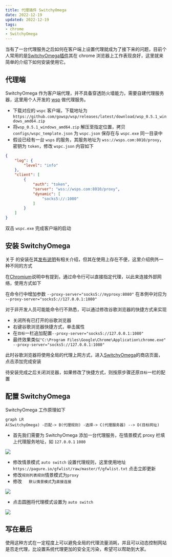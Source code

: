 ```yaml
---
title: 代理插件 SwitchyOmega
date: 2022-12-19
updated: 2022-12-19
tags:
- chrome
- SwitchyOmega
---
```

当有了一台代理服务之后如何在客户端上设置代理就成为了接下来的问题，目前个人常用的是[SwitchyOmega插件](https://github.com/FelisCatus/SwitchyOmega)其在 chrome 浏览器上工作表现良好，这里就来简单的介绍下如何安装使用它。
<!--more-->

## 代理端

SwitchyOmega 作为客户端代理，并不具备穿透防火墙能力，需要自建代理服务器，这里用个人开发的 [wsp](https://github.com/gowsp/wsp) 做代理服务。

- 下载对应的 `wspc` 客户端，下载地址为 `https://github.com/gowsp/wsp/releases/latest/download/wsp_0.5.1_windows_amd64.zip`
- 将`wsp_0.5.1_windows_amd64.zip` 解压至指定位置，拷贝 `configs/wspc_template.json` 为 `wspc.json` 保存在与 `wspc.exe` 同一目录中
- 假设已经有一台 `wsps` 的服务，其服务地址为 `wss://wsps.com:8010/proxy`，密钥为 `token`，修改 `wspc.json` 内容如下

```json
{
    "log": {
        "level": "info"
    },
    "client": [
        {
            "auth": "token",
            "server": "wss://wsps.com:8010/proxy",
            "dynamic": [
                "socks5://:1080"
            ]
        }
    ]
}
```

双击 `wspc.exe` 完成客户端的启动

## 安装 SwitchyOmega

关于 的安装在其[发布说明](https://github.com/FelisCatus/SwitchyOmega/releases)有相关介绍，但其在使用上存在不便，这里介绍例外一种不同的方式

在[Chromium](https://www.chromium.org/developers/design-documents/network-stack/socks-proxy/)说明中有提到，通过命令行可以直接指定代理，以此来连接外部网络，使用方式如下

在命令行中增加参数 `--proxy-server="socks5://myproxy:8080"` 在本例中对应为 `--proxy-server="socks5://127.0.0.1:1080"`

对于非开发人员可能能命令行不熟悉，可以通过修改谷歌浏览器的快捷方式来实现

- 关闭所有已打开的谷歌浏览器
- 右键谷歌浏览器快捷方式，单击属性
- 在`目标`一栏追加配置`--proxy-server="socks5://127.0.0.1:1080"`
- 最终效果类似`"C:\Program Files\Google\Chrome\Application\chrome.exe" --proxy-server="socks5://127.0.0.1:1080"`

此时谷歌浏览器将使用全局的代理上网方式，进入[SwitchyOmega](https://chrome.google.com/webstore/detail/proxy-switchyomega/padekgcemlokbadohgkifijomclgjgif)的商店页面，点击添加完成安装

待安装完成之后关闭浏览器，如果修改了快捷方式，则按原步骤还原`目标`一栏的配置

## 配置 SwitchyOmega

SwitchyOmega 工作原理如下

```mermaid
graph LR
A(SwitchyOmega) -匹配-> B(代理规则) -选择-> C(代理服务器) --> D(目标网址)
```

- 首先我们需要为 SwitchyOmega 添加一台代理服务，在情景模式 proxy 栏填上代理服务地址，如 `127.0.0.1` `1080`

![][01]

- 修改情景模式 `auto switch` 设置代理规则，这里使用地址`https://pagure.io/gfwlist/raw/master/f/gfwlist.txt` 点击立即更新
- 修改`规则列表规则`情景模式为`proxy`
- 修改`	默认情景模式`为`直接连接`

![][02]

- 点击圆圈将代理模式设置为 `auto switch`

![][03]

## 写在最后

使用这种方式在一定程度上可以避免全局的代理流量消耗，并且可以动态控制网站是否走代理，比设置系统代理更加的安全无污染，希望可以帮助到大家。

[01]:https://preview.cloud.189.cn/image/imageAction?param=127FFC334600F6CEF65D9425039E2AFF18652EBE47416FCC816554D3980A554778CBFD1D53A11B5162F726A88DA9CC35867045766D2F11CA3192D4D189CCCB4FAE4165B5E9E5580F78159CD283703817B0AB8E07E67F1D3CC056B3BDCE92D2AA88AF9195139101E9140580DA043A7458
[02]:https://preview.cloud.189.cn/image/imageAction?param=165FAD218E7906291AE1BF5E4AF9B71BA00BE0E10740090F954FD94C74E8FFDCC8A158E35669C6DA91CA7B1113E2EC4061B7EBA86B5370553D3E942BA107609F85D674CB26EB03B6AF655E2503AA0C851ECEED7C3BE3384EB20BD834AA04DDFEEBE8DA6B76F1E0AD0D80A0DFE0DACC5A
[03]:https://preview.cloud.189.cn/image/imageAction?param=68F77C69538ECB5857E05724C091CB9BAC072751BE97EF9F52F4B5E55D2F270B9C966FD7CEED1F77A9A8C795F894E729883F827BDA70A55162B03F301B8C364BAEE26C1E430C1925F5654CD1E7515939828E07D6C21C725A66CA9602C1ABBBB6C7A3D80DCC53BD4CA81BAF88D4D45824
